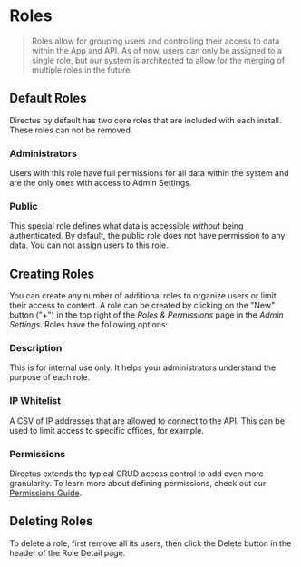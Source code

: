 # Roles

> Roles allow for grouping users and controlling their access to data within the App and API. As of now, users can only be assigned to a single role, but our system is architected to allow for the merging of multiple roles in the future.

## Default Roles

Directus by default has two core roles that are included with each install. These roles can not be removed.

### Administrators

Users with this role have full permissions for all data within the system and are the only ones with access to Admin Settings.

### Public

This special role defines what data is accessible _without_ being authenticated. By default, the public role does not have permission to any data. You can not assign users to this role.

## Creating Roles

You can create any number of additional roles to organize users or limit their access to content. A role can be created by clicking on the "New" button ("+") in the top right of the _Roles & Permissions_ page in the _Admin Settings_. Roles have the following options:

### Description

This is for internal use only. It helps your administrators understand the purpose of each role.

### IP Whitelist

A CSV of IP addresses that are allowed to connect to the API. This can be used to limit access to specific offices, for example.

### Permissions

Directus extends the typical CRUD access control to add even more granularity. To learn more about defining permissions, check out our [Permissions Guide](./permissions.md).

## Deleting Roles

To delete a role, first remove all its users, then click the Delete button in the header of the Role Detail page.